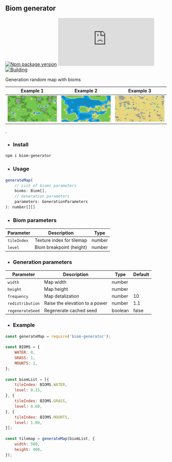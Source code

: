 ## Biom generator
[![Npm package version](https://badgen.net/npm/v/biom-generator)](https://npmjs.com/package/biom-generator)
[![Small size](https://badge-size.herokuapp.com/neki-dev/biom-generator/master/dist/index.js)](https://github.com/neki-dev/biom-generator/blob/master/dist/index.js)
[![Building](https://github.com/neki-dev/biom-generator/actions/workflows/npm.yml/badge.svg)](https://github.com/neki-dev/biom-generator/actions)

Generation random map with bioms

Example 1 | Example 2 | Example 3
--|---|--
![Example 3](./docs/example-3.png) | ![Example 1](./docs/example-1.png) | ![Example 2](./docs/example-2.png)

.

* ### Install

```sh
npm i biom-generator
```

* ### Usage

```js
generateMap(
    // List of bioms parameters
    bioms: Biom[],
    // Generation parameters
    parameters: GenerationParameters
): number[][]
```

* ### Biom parameters

Parameter   | Description               | Type
----------- | ------------------------- | -------
`tileIndex` | Texture index for tilemap | number
`level`     | Biom breakpoint (height)  | number

* ### Generation parameters

Parameter      | Description                    | Type      | Default
-------------- | ------------------------------ | --------- | ----
`width`          | Map width                      | number    | 
`height`         | Map height                     | number    | 
`frequency`      | Map detalization               | number    | 10
`redistribution` | Raise the elevation to a power | number    | 1.1
`regenerateSeed` | Regenerate cached seed         | boolean   | false

* ### Example

```js
const generateMap = require('biom-generator');

const BIOMS = {
    WATER: 0,
    GRASS: 1,
    MOUNTS: 2,
};

const biomList = [{
    tileIndex: BIOMS.WATER,
    level: 0.15,
}, {
    tileIndex: BIOMS.GRASS,
    level: 0.60,
}, {
    tileIndex: BIOMS.MOUNTS,
    level: 1.00,
}];

const tilemap = generateMap(biomList, {
    width: 500,
    height: 400,
});
```
